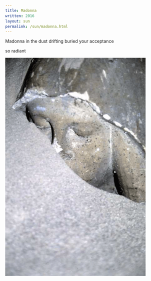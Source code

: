 ```yaml
---
title: Madonna
written: 2016
layout: sun
permalink: /sun/madonna.html
---
```


<div class="poem">
Madonna in the dust  
drifting  
buried  
your acceptance  
 
so radiant
</div>

!["Hush"](/assets/images/bucket/Hush.gif "Hush")
